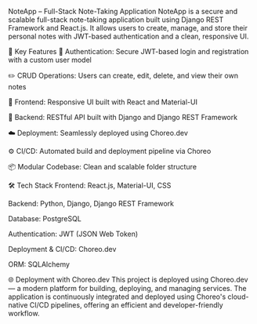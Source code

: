 NoteApp – Full-Stack Note-Taking Application
NoteApp is a secure and scalable full-stack note-taking application built using Django REST Framework and React.js. It allows users to create, manage, and store their personal notes with JWT-based authentication and a clean, responsive UI.

🚀 Key Features
🔐 Authentication: Secure JWT-based login and registration with a custom user model

✏️ CRUD Operations: Users can create, edit, delete, and view their own notes

🎨 Frontend: Responsive UI built with React and Material-UI

📡 Backend: RESTful API built with Django and Django REST Framework

☁️ Deployment: Seamlessly deployed using Choreo.dev

⚙️ CI/CD: Automated build and deployment pipeline via Choreo

📦 Modular Codebase: Clean and scalable folder structure

🛠 Tech Stack
Frontend: React.js, Material-UI, CSS

Backend: Python, Django, Django REST Framework

Database: PostgreSQL

Authentication: JWT (JSON Web Token)

Deployment & CI/CD: Choreo.dev

ORM: SQLAlchemy

🌐 Deployment with Choreo.dev
This project is deployed using Choreo.dev — a modern platform for building, deploying, and managing services. The application is continuously integrated and deployed using Choreo's cloud-native CI/CD pipelines, offering an efficient and developer-friendly workflow.
